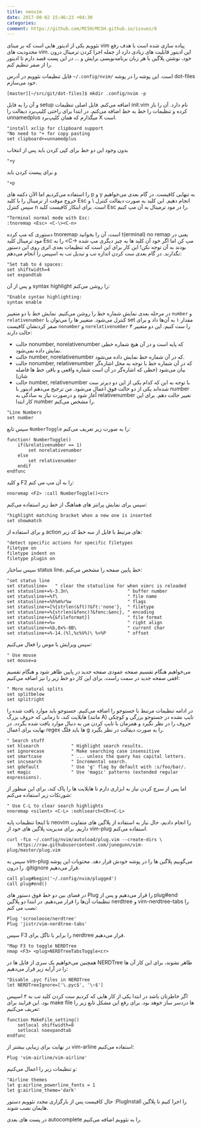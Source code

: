 ```yaml
---
title: neovim
date: 2017-08-02 15:46:23 +04:30
categories:
comment: https://github.com/MCSH/MCSH.github.io/issues/8
---
```


نئوویم یکی از ادیتور هایی است که بر مبنای vim پیاده سازی شده است با هدف رفع محدودیت های vim. این ادیتور قابلیت های زیادی دارد از جمله اجرا کردن ترمینال درون خود، نوشتن پلاگین با هر زبان برنامه‌نویسی برایش و ... در این پست قصد دارم تا ادیتور را از صفر تنظیم کنم.

فایل تنظیمات نئوویم در آدرس `~/.config/nvim/` است. این پوشه را در پوشه dot-files خود می‌سازم.

```
[master][~/src/git/dot-files]$ mkdir .config/nvim -p
```

و آن را به فایل setup اضافه می‌کنم. فایل اصلی تنظیمات init.vim نام دارد. آن را باز کرده و تنظیمات را خط به خط اضافه می‌کنم. در ابتدا برای راحتی کلیپ‌برد دیفالت را unnamedplus میگذارم که همان کلیپ‌برد X است. 

```
"install xclip for clipboard support
"No need to "+ for copy pasting
set clipboard+=unnamedplus
```

بدون وجود این دو خط برای کپی کردن باید پس از انتخاب 

```
"+y
```
و برای پیست کردن باید

```
"+p
```

را استفاده می‌کردیم اما الآن دکمه های p و y به تنهایی کافیست. در گام بعدی می‌خواهیم خروج موقت از ترمینال را با کلید Esc انجام دهیم. این کلید به صورت دیفالت کنترل \ و سپس کنترل n است. برای اینکار کافیست کلید Esc را در مود ترمینال به آن مپ کنیم.

```
"Terminal normal mode with Esc:
:tnoremap <Esc> <C-\><C-n>
```

دستوری که مپ کرده tnoremap است، آن را بخوانید t(erminal) no remap یعنی در مود ترمینال کلید Esc را به <C-\><C-n> مپ کن اما اگر خود آن کلید ها به چیز دیگری مپ شده بودند به آن توجه نکن! این کار برای این است که تنظیمات بعدی اثری روی این دستور نگذارند. در گام بعدی ست کردن اندازه تب و تبدیل تب به اسپیس را انجام می‌دهم:

```
"Set tab to 4 spaces:
set shiftwidth=4
set expandtab
```

و پس از آن syntax highlight را روشن می‌کنم:

```
"Enable syntax highlighting:
syntax enable
```

در مرحله بعدی نمایش شماره خط را روشن می‌کنیم. نمایش خط با دو متغییر `number` و  `relativenumber` کنترل می‌شود. متغییر ها را می‌توان با set مقدار ۱ به آن‌ها داد و برای صفر کردنشان کافیست `nonumber` و `norelativenumber` را ست کنیم.  این دو متغییر ۴ حالت دارند:

* حالت nonumber, norelativenumber که پایه است و در آن هیچ شماره خطی نمایش داده نمی‌شود.
* حالت number, norelativenumber که در آن شماره خط نمایش داده می‌شود.
* حالت nonumber, relativenumber که در آن شماره خط با توجه به محل اشاره‌گر بیان می‌شود (خطی که اشاره‌گر در آن است شماره واقعی و باقی خط ها فاصله شان)
* حالت number, relativenumber با توجه به این که کدام یکی از این دو دیرتر ست شده‌اند یکی از دو حالت فوق اعمال می‌شود. من ترجیح می‌دهم ادیتور با number آغاز شود و درصورت نیاز به سادگی به relativenumber تغییر حالت دهم. برای این کار ابتدا number را مشخص می‌کنم.

```
"Line Numbers
set number
```

سپس تابع `NumberToggle` را به صورت زیر تعریف می‌کنم:

```
function! NumberToggle()
    if(&relativenumber == 1)
        set norelativenumber
    else
        set relativenumber
    endif
endfunc
```

و کلید F2 را به آن مپ می کنم:

```
nnoremap <F2> :call NumberToggle()<cr>
```

سپس برای نمایش پرانتز های هماهنگ از خط زیر استفاده می‌کنم:

```
"highlight matching bracket when a new one is inserted
set showmatch
```

و برای استفاده از action های مرتبط با فایل از سه خط کد زیر:

```
"detect specific actions for specific filetypes
filetype on
filetype indent on
filetype plugin on
```

سپس ساختار status line، خط پایین صفحه را مشخص می‌کنم:

```
"set status line
set statusline=   " clear the statusline for when vimrc is reloaded
set statusline+=%-3.3n\                      " buffer number
set statusline+=%f\                          " file name
set statusline+=%h%m%r%w                     " flags
set statusline+=[%{strlen(&ft)?&ft:'none'},  " filetype
set statusline+=%{strlen(&fenc)?&fenc:&enc}, " encoding
set statusline+=%{&fileformat}]              " file format
set statusline+=%=                           " right align
set statusline+=%b,0x%-8B\                   " current char
set statusline+=%-14.(%l,%c%V%)\ %<%P        " offset
```

سپس ویرایش با موس را فعال می‌کنیم:
```
" Use mouse
set mouse=a
```

می‌خواهیم هنگام تقسیم صفحه عمودی صفحه جدید در پایین ظاهر شود و هنگام تقسیم افقی صفحه جدید در سمت راست. برای این کار دو خط زیر را نیز اضافه می‌کنیم:

```
" More natural splits
set splitbelow
set splitright
```

در ادامه تنظیمات مرتبط با جستوجو را اضافه می‌کنیم. جستوجو باید موارد یافت شده را هایلایت کند، تا زمانی که حروف بزرگ (مانند A) تایپ نشده در جستوجو بزرگی و کوچکی حروف را در نظر نگیرد و همزمان با تایپ کردن من به دنبال موارد یافت شده بگردد. در نهایت برای اعمال regex ها باید فلگ g را به صورت دیفالت در نظر بگیرد.

```
" Search stuff
set hlsearch            " Highlight search results.
set ignorecase          " Make searching case insensitive
set smartcase           " ... unless the query has capital letters.
set incsearch           " Incremental search.
set gdefault            " Use 'g' flag by default with :s/foo/bar/.
set magic               " Use 'magic' patterns (extended regular expressions).
```

اما پس از سرچ کردن نیاز به ابزاری دارم تا هایلایت ها را پاک کند، برای این منظور از شورتکات زیر استفاده می‌کنم:

```
" Use C-L to clear search highlights
nnoremap <silent> <C-L> :nohlsearch<CR><C-L>
```

تا اینجا تنظیمات پایه neovim را انجام دادیم، حال نیاز به استفاده از پلاگین های متفاوت داریم. برای مدیریت پلاگین های خود از vim-plug استفاده می‌کنم.

```
curl -fLo ~/.config/nvim/autoload/plug.vim --create-dirs \
    https://raw.githubusercontent.com/junegunn/vim-plug/master/plug.vim
```

سپس به vim-plug می‌گوییم پلاگین ها را در پوشه خودش قرار دهد. محتویات این پوشه را درون .gitignore قرار می‌دهیم.

```
call plug#begin('~/.config/nvim/plugged')
call plug#end()
```

در فضای بین دو خط فوق دستور های Plug را قرار می‌دهیم و پس از plug#end تنظیمات آن‌ها را قرار می‌دهیم. در ابتدا دو پلاگین nerdtree و vim-nerdtree-tabs را نصب می کنم:

```
Plug 'scrooloose/nerdtree'
Plug 'jistr/vim-nerdtree-tabs'
```

سپس F3 را برابر با تاگل برای nerdtree قرار می‌دهیم.

```
"Map F3 to toggle NERDTree
nmap <F3> <plug>NERDTreeTabsToggle<cr>
```

همچنین می‌خواهیم یک سری از فایل ها در NERDTree ظاهر نشوند، برای این کار آن ها را در آرایه زیر قرار می‌دهیم:

```
"Disable .pyc files in NERDTree
let NERDTreeIgnore=['\.pyc$', '\~$']
```

اگر خاطرتان باشد در ابتدا یکی از کار هایی که کردیم ست کردن کلید تب به ۴ اسپیس بود. این فرایند برای make file ها دردسر ساز خوهد بود. برای رفع این مشکل تابع زیر را تعریف می‌کنیم:

```
function MakeFile_setting()
    setlocal shiftwidth=8
    setlocal noexpandtab
endfunc
```

در نهایت برای زیبایی بیشتر از vim-arline استفاده می‌کنیم:
```
Plug 'vim-airline/vim-airline'
```
و تنظیمات زیر را اعمال می‌کنیم:

```
"Airline themes
let g:airline_powerline_fonts = 1
let g:airline_theme='dark'
```



حال کافیست پس از بارگزاری مجدد نئوویم دستور :PlugInstall را اجرا کنیم تا پلاگین هایمان نصب شوند. 

در پست های بعدی autocomplete را به نئوویم اضافه می‌کنیم.